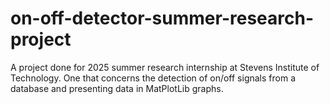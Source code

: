# on-off-detector-summer-research-project
A project done for 2025 summer research internship at Stevens Institute of Technology. One that concerns the detection of on/off signals from a database and presenting data in MatPlotLib graphs.
